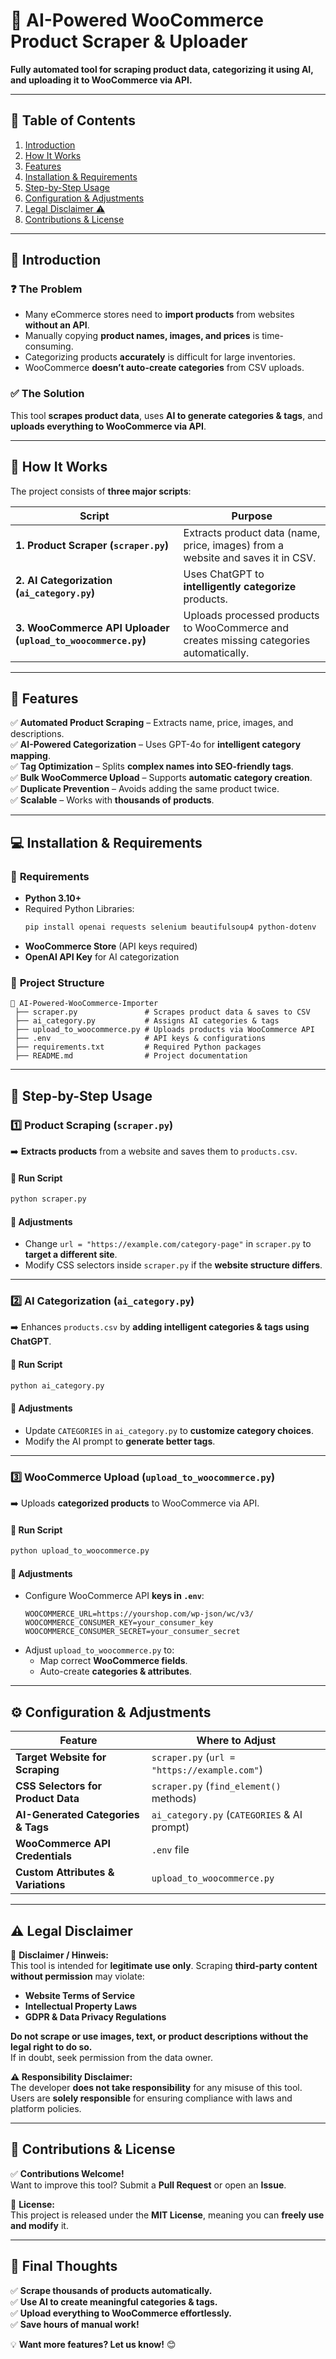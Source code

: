 # 🛒 AI-Powered WooCommerce Product Scraper & Uploader

**Fully automated tool for scraping product data, categorizing it using AI, and uploading it to WooCommerce via API.**

---

## 📖 Table of Contents
1. [Introduction](#introduction)  
2. [How It Works](#how-it-works)  
3. [Features](#features)  
4. [Installation & Requirements](#installation--requirements)  
5. [Step-by-Step Usage](#step-by-step-usage)  
6. [Configuration & Adjustments](#configuration--adjustments)  
7. [Legal Disclaimer ⚠️](#legal-disclaimer-)  
8. [Contributions & License](#contributions--license)  

---

## 📌 Introduction
### ❓ The Problem
- Many eCommerce stores need to **import products** from websites **without an API**.  
- Manually copying **product names, images, and prices** is time-consuming.  
- Categorizing products **accurately** is difficult for large inventories.  
- WooCommerce **doesn’t auto-create categories** from CSV uploads.

### ✅ The Solution
This tool **scrapes product data**, uses **AI to generate categories & tags**, and **uploads everything to WooCommerce via API**.

---

## 🚀 How It Works
The project consists of **three major scripts**:  

| Script | Purpose |
|--------|---------|
| **1. Product Scraper (`scraper.py`)** | Extracts product data (name, price, images) from a website and saves it in CSV. |
| **2. AI Categorization (`ai_category.py`)** | Uses ChatGPT to **intelligently categorize** products. |
| **3. WooCommerce API Uploader (`upload_to_woocommerce.py`)** | Uploads processed products to WooCommerce and creates missing categories automatically. |

---

## 🎯 Features
✅ **Automated Product Scraping** – Extracts name, price, images, and descriptions.  
✅ **AI-Powered Categorization** – Uses GPT-4o for **intelligent category mapping**.  
✅ **Tag Optimization** – Splits **complex names into SEO-friendly tags**.  
✅ **Bulk WooCommerce Upload** – Supports **automatic category creation**.  
✅ **Duplicate Prevention** – Avoids adding the same product twice.  
✅ **Scalable** – Works with **thousands of products**.  

---

## 💻 Installation & Requirements
### 🔧 **Requirements**
- **Python 3.10+**
- Required Python Libraries:
  ```sh
  pip install openai requests selenium beautifulsoup4 python-dotenv
  ```
- **WooCommerce Store** (API keys required)
- **OpenAI API Key** for AI categorization  

### 📂 **Project Structure**
```plaintext
📂 AI-Powered-WooCommerce-Importer
 ├── scraper.py               # Scrapes product data & saves to CSV
 ├── ai_category.py           # Assigns AI categories & tags
 ├── upload_to_woocommerce.py # Uploads products via WooCommerce API
 ├── .env                     # API keys & configurations
 ├── requirements.txt         # Required Python packages
 ├── README.md                # Project documentation
```

---

## 📌 Step-by-Step Usage
### **1️⃣ Product Scraping (`scraper.py`)**
➡️ **Extracts products** from a website and saves them to `products.csv`.

#### 🔹 **Run Script**
```sh
python scraper.py
```
#### 🔹 **Adjustments**
- Change `url = "https://example.com/category-page"` in `scraper.py` to **target a different site**.
- Modify CSS selectors inside `scraper.py` if the **website structure differs**.

---

### **2️⃣ AI Categorization (`ai_category.py`)**
➡️ Enhances `products.csv` by **adding intelligent categories & tags using ChatGPT**.

#### 🔹 **Run Script**
```sh
python ai_category.py
```
#### 🔹 **Adjustments**
- Update `CATEGORIES` in `ai_category.py` to **customize category choices**.
- Modify the AI prompt to **generate better tags**.

---

### **3️⃣ WooCommerce Upload (`upload_to_woocommerce.py`)**
➡️ Uploads **categorized products** to WooCommerce via API.

#### 🔹 **Run Script**
```sh
python upload_to_woocommerce.py
```
#### 🔹 **Adjustments**
- Configure WooCommerce API **keys in `.env`**:
  ```
  WOOCOMMERCE_URL=https://yourshop.com/wp-json/wc/v3/
  WOOCOMMERCE_CONSUMER_KEY=your_consumer_key
  WOOCOMMERCE_CONSUMER_SECRET=your_consumer_secret
  ```
- Adjust `upload_to_woocommerce.py` to:
  - Map correct **WooCommerce fields**.
  - Auto-create **categories & attributes**.

---

## ⚙️ Configuration & Adjustments
| Feature | Where to Adjust |
|---------|---------------|
| **Target Website for Scraping** | `scraper.py` (`url = "https://example.com"`) |
| **CSS Selectors for Product Data** | `scraper.py` (`find_element()` methods) |
| **AI-Generated Categories & Tags** | `ai_category.py` (`CATEGORIES` & AI prompt) |
| **WooCommerce API Credentials** | `.env` file |
| **Custom Attributes & Variations** | `upload_to_woocommerce.py` |

---

## ⚠️ Legal Disclaimer
🚨 **Disclaimer / Hinweis:**  
This tool is intended for **legitimate use only**. Scraping **third-party content without permission** may violate:
- **Website Terms of Service**
- **Intellectual Property Laws**
- **GDPR & Data Privacy Regulations**

**Do not scrape or use images, text, or product descriptions without the legal right to do so.**  
If in doubt, seek permission from the data owner.

**⚠️ Responsibility Disclaimer:**  
The developer **does not take responsibility** for any misuse of this tool.  
Users are **solely responsible** for ensuring compliance with laws and platform policies.

---

## 🤝 Contributions & License
✅ **Contributions Welcome!**  
Want to improve this tool? Submit a **Pull Request** or open an **Issue**.

📜 **License:**  
This project is released under the **MIT License**, meaning you can **freely use and modify** it.

---

## 🚀 Final Thoughts
✅ **Scrape thousands of products automatically.**  
✅ **Use AI to create meaningful categories & tags.**  
✅ **Upload everything to WooCommerce effortlessly.**  
✅ **Save hours of manual work!**  

💡 **Want more features? Let us know!** 😊

